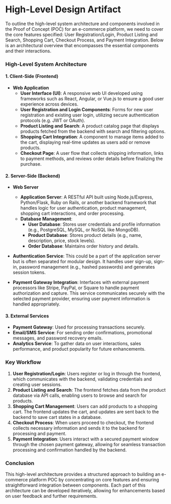 # High-Level Design Artifact

To outline the high-level system architecture and components involved in the Proof of Concept (POC) for an e-commerce platform, we need to cover the core features specified: User Registration/Login, Product Listing and Search, Shopping Cart, Checkout Process, and Payment Integration. Below is an architectural overview that encompasses the essential components and their interactions.

### High-Level System Architecture

#### 1. **Client-Side (Frontend)**
   - **Web Application**
     - **User Interface (UI)**: A responsive web UI developed using frameworks such as React, Angular, or Vue.js to ensure a good user experience across devices.
     - **User Registration and Login Components**: Forms for new user registration and existing user login, utilizing secure authentication protocols (e.g. JWT or OAuth).
     - **Product Listing and Search**: A product catalog page that displays products fetched from the backend with search and filtering options.
     - **Shopping Cart Integration**: A component to manage items added to the cart, displaying real-time updates as users add or remove products.
     - **Checkout Page**: A user flow that collects shipping information, links to payment methods, and reviews order details before finalizing the purchase.

#### 2. **Server-Side (Backend)**
   - **Web Server**
     - **Application Server**: A RESTful API built using Node.js/Express, Python/Flask, Ruby on Rails, or another backend framework that handles logic for user authentication, product management, shopping cart interactions, and order processing.
     - **Database Management**: 
       - **User Database**: Stores user credentials and profile information (e.g., PostgreSQL, MySQL, or NoSQL like MongoDB).
       - **Product Database**: Stores product details (e.g., name, description, price, stock levels).
       - **Order Database**: Maintains order history and details.

   - **Authentication Service**: This could be a part of the application server but is often separated for modular design. It handles user sign-up, sign-in, password management (e.g., hashed passwords) and generates session tokens.

   - **Payment Gateway Integration**: Interfaces with external payment processors like Stripe, PayPal, or Square to handle payment authorization and capture. This service communicates securely with the selected payment provider, ensuring user payment information is handled appropriately.

#### 3. **External Services**
   - **Payment Gateway**: Used for processing transactions securely.
   - **Email/SMS Service**: For sending order confirmations, promotional messages, and password recovery emails.
   - **Analytics Service**: To gather data on user interactions, sales performance, and product popularity for future enhancements.

### Key Workflow
1. **User Registration/Login**: Users register or log in through the frontend, which communicates with the backend, validating credentials and creating user sessions.
2. **Product Listing and Search**: The frontend fetches data from the product database via API calls, enabling users to browse and search for products.
3. **Shopping Cart Management**: Users can add products to a shopping cart. The frontend updates the cart, and updates are sent back to the backend to save cart states in a database.
4. **Checkout Process**: When users proceed to checkout, the frontend collects necessary information and sends it to the backend for processing and payment.
5. **Payment Integration**: Users interact with a secured payment window through the chosen payment gateway, allowing for seamless transaction processing and confirmation handled by the backend.

### Conclusion
This high-level architecture provides a structured approach to building an e-commerce platform POC by concentrating on core features and ensuring straightforward integration between components. Each part of this architecture can be developed iteratively, allowing for enhancements based on user feedback and further requirements.